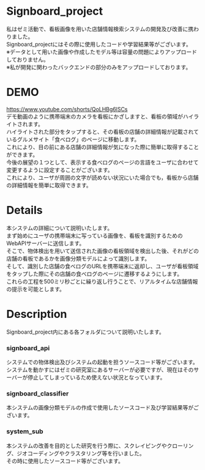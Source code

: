 # Signboard_project
私はゼミ活動で、看板画像を用いた店舗情報検索システムの開発及び改善に携わりました。<br>
Signboard_projectにはその際に使用したコードや学習結果等がございます。<br>
※データとして用いた画像や作成したモデル等は容量の問題によりアップロードしておりません。<br>
※私が開発に関わったバックエンドの部分のみをアップロードしております。<br>

# DEMO
https://www.youtube.com/shorts/QoLHBg6lSCs <br>
デモ動画のように携帯端末のカメラを看板にかざしますと、看板の領域がハイライトされます。<br>
ハイライトされた部分をタップすると、その看板の店舗の詳細情報が記載されているグルメサイト「食べログ」のページに移動します。<br>
これにより、目の前にある店舗の詳細情報が気になった際に簡単に取得することができます。<br>
今後の展望の１つとして、表示する食べログのページの言語をユーザに合わせて変更するように設定することがございます。<br>
これにより、ユーザが周囲の文字が読めない状況にいた場合でも，看板から店舗の詳細情報を簡単に取得できます。<br>

# Details
本システムの詳細について説明いたします。<br>
まず始めにユーザの携帯端末に写っている画像を、看板を識別するためのWebAPIサーバーに送信します。<br>
そこで、物体検出を用いて送信された画像の看板領域を検出した後、それがどの店舗の看板であるかを画像分類モデルによって識別します。<br>
そして、識別した店舗の食べログのURLを携帯端末に返却し、ユーザが看板領域をタップした際にその店舗の食べログのページに遷移するようにします。<br>
これらの工程を500ミリ秒ごとに繰り返し行うことで、リアルタイムな店舗情報の提示を可能とします。<br>

# Description
Signboard_project内にある各フォルダについて説明いたします。<br>
### signboard_api
システムでの物体検出及びシステムの起動を担うソースコード等がございます。<br>
システムを動かすにはゼミの研究室にあるサーバーが必要ですが、現在はそのサーバーが停止してしまっているため使えない状況となっています。<br>
### signboard_classifier
本システムの画像分類モデルの作成で使用したソースコード及び学習結果等がございます。<br>
### system_sub
本システムの改善を目的とした研究を行う際に、スクレイピングやクローリング、ジオコーディングやクラスタリング等を行いました。<br>
その時に使用したソースコード等がございます。<br>
